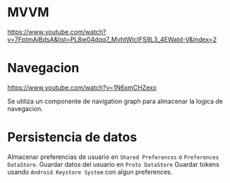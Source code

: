 # MVVM

https://www.youtube.com/watch?v=7FptmAjBdsA&list=PL8ie04dqq7_MvhtWlcIFS9L3_4EWatd-V&index=2



# Navegacion

https://www.youtube.com/watch?v=1N6xmCHZexo

Se utiliza un componente de navigation graph para almacenar la logica de navegacion.

# Persistencia de datos

Almacenar preferencias de usuario en `Shared Preferences` o `Preferences DataStore`.
Guardar datos del usuario en `Proto DataStore`
Guardar tokens usando `Android Keystore System` con algun preferences.